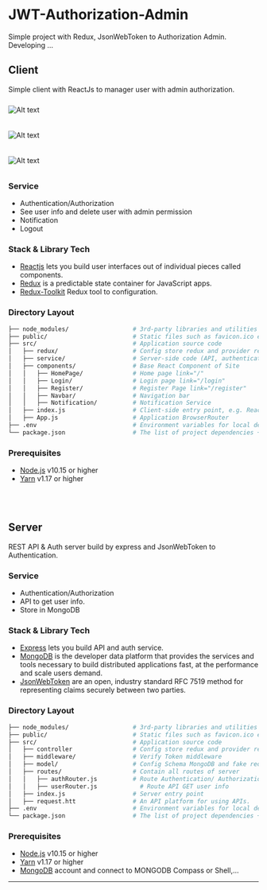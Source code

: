 # JWT-Authorization-Admin

Simple project with Redux, JsonWebToken to Authorization Admin. \
Developing ...

## Client

Simple client with ReactJs to manager user with admin authorization.


<img
  src="https://i.ibb.co/DDL0ZyL/z4185139899398-7e1285e73ed8091a526772fb81dd76cf.jpg"
  alt="Alt text"
  title="Pic1"
  style="display: inline-block; margin: 10 auto; max-width: 200px">

<img
  src="https://i.ibb.co/qD25qxX/z4185139918698-61069b65bbcd51eb6dcac4f3fbaa9a9b.jpg"
  alt="Alt text"
  title="Pic2"
  style="display: inline-block; margin: 10 auto; max-width: 200px">

<img
  src="https://i.ibb.co/YTr3Z6X/z4185139993594-0a7eb4314f5db32f88f404929c2675d2.jpg"
  alt="Alt text"
  title="Pic2"
  style="display: inline-block; margin: 10 auto; max-width: 200px">

### Service

- Authentication/Authorization
- See user info and delete user with admin permission
- Notification
- Logout

### Stack & Library Tech
- [Reactjs](https://react.dev/) lets you build user interfaces out of individual pieces called components.
- [Redux](https://github.com/reduxjs/redux) is a predictable state container for JavaScript apps.
- [Redux-Toolkit](https://redux-toolkit.js.org/) Redux tool to configuration.

### Directory Layout
```bash
├── node_modules/                  # 3rd-party libraries and utilities
├── public/                        # Static files such as favicon.ico etc.                     
├── src/                           # Application source code
│   ├── redux/                     # Config store redux and provider reducer
│   ├── service/                   # Server-side code (API, authentication, etc.) and get data
│   ├── components/                # Base React Component of Site
│   │   ├── HomePage/              # Home page link="/"
│   │   ├── Login/                 # Login page link="/login"
│   │   ├── Register/              # Register Page link="/register"
│   │   ├── Navbar/                # Navigation bar
│   │   ├── Notification/          # Notification Service
│   ├── index.js                   # Client-side entry point, e.g. ReactDOM.render(<App />, container)
│   ├── App.js                     # Application BrowserRouter
├── .env                           # Environment variables for local development
└── package.json                   # The list of project dependencies + NPM scripts
```

### Prerequisites

- [Node.js][nodejs] v10.15 or higher
- [Yarn][yarn] v1.17 or higher &nbsp;

</br>
</br>

## Server

REST API & Auth server build by express and JsonWebToken to Authentication.

### Service

- Authentication/Authorization
- API to get user info.
- Store in MongoDB

### Stack & Library Tech
- [Express](https://expressjs.com/) lets you build API and auth service.
- [MongoDB](https://www.mongodb.com/) is the developer data platform that provides the services and tools necessary to build distributed applications fast, at the performance and scale users demand.
- [JsonWebToken](https://jwt.io/) are an open, industry standard RFC 7519 method for representing claims securely between two parties.

### Directory Layout
```bash
├── node_modules/                  # 3rd-party libraries and utilities
├── public/                        # Static files such as favicon.ico etc.                     
├── src/                           # Application source code
│   ├── controller                 # Config store redux and provider reducer
│   ├── middleware/                # Verify Token middleware
│   ├── model/                     # Config Schema MongoDB and fake redis DB
│   ├── routes/                    # Contain all routes of server
│   │   ├── authRouter.js          # Route Authentication/ Authorization
│   │   ├── userRouter.js            # Route API GET user info
│   ├── index.js                   # Server entry point
│   ├── request.htt                # An API platform for using APIs.
├── .env                           # Environment variables for local development
└── package.json                   # The list of project dependencies + NPM scripts
```

### Prerequisites

- [Node.js][nodejs] v10.15 or higher
- [Yarn][yarn] v1.17 or higher &nbsp;
- [MongoDB][mongodb] account and connect to MONGODB Compass or Shell,...


---
[nodejs]: https://nodejs.org/
[yarn]: https://yarnpkg.com/
[mongodb]: https://www.mongodb.com/


